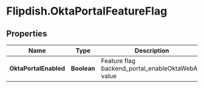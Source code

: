 # Flipdish.OktaPortalFeatureFlag

## Properties
Name | Type | Description | Notes
------------ | ------------- | ------------- | -------------
**OktaPortalEnabled** | **Boolean** | Feature flag backend_portal_enableOktaWebApi value | [optional] 


